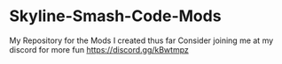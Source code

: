 # Skyline-Smash-Code-Mods
My Repository for the Mods I created thus far
Consider joining me at my discord for more fun
https://discord.gg/kBwtmpz
